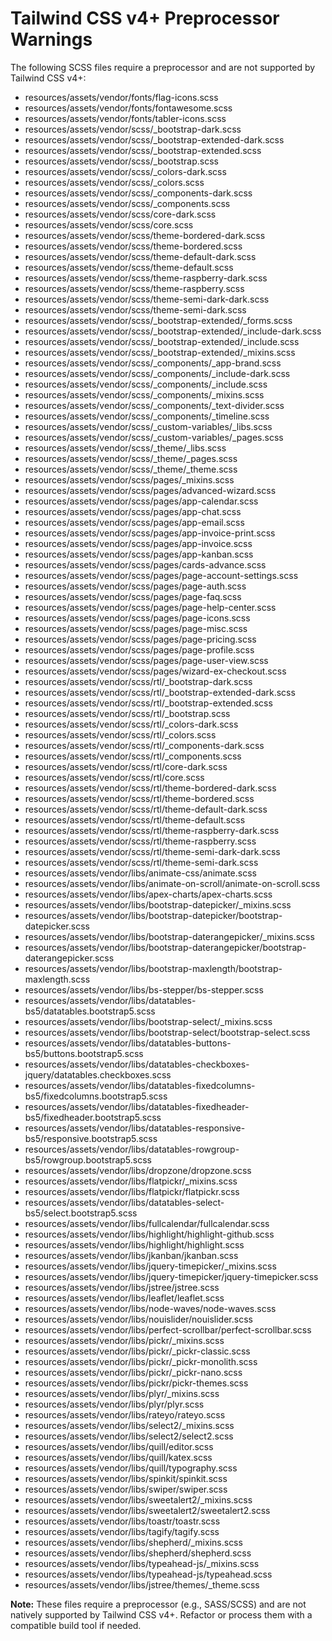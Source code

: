 # Tailwind CSS v4+ Preprocessor Warnings

The following SCSS files require a preprocessor and are not supported by Tailwind CSS v4+:

- resources/assets/vendor/fonts/flag-icons.scss
- resources/assets/vendor/fonts/fontawesome.scss
- resources/assets/vendor/fonts/tabler-icons.scss
- resources/assets/vendor/scss/_bootstrap-dark.scss
- resources/assets/vendor/scss/_bootstrap-extended-dark.scss
- resources/assets/vendor/scss/_bootstrap-extended.scss
- resources/assets/vendor/scss/_bootstrap.scss
- resources/assets/vendor/scss/_colors-dark.scss
- resources/assets/vendor/scss/_colors.scss
- resources/assets/vendor/scss/_components-dark.scss
- resources/assets/vendor/scss/_components.scss
- resources/assets/vendor/scss/core-dark.scss
- resources/assets/vendor/scss/core.scss
- resources/assets/vendor/scss/theme-bordered-dark.scss
- resources/assets/vendor/scss/theme-bordered.scss
- resources/assets/vendor/scss/theme-default-dark.scss
- resources/assets/vendor/scss/theme-default.scss
- resources/assets/vendor/scss/theme-raspberry-dark.scss
- resources/assets/vendor/scss/theme-raspberry.scss
- resources/assets/vendor/scss/theme-semi-dark-dark.scss
- resources/assets/vendor/scss/theme-semi-dark.scss
- resources/assets/vendor/scss/_bootstrap-extended/_forms.scss
- resources/assets/vendor/scss/_bootstrap-extended/_include-dark.scss
- resources/assets/vendor/scss/_bootstrap-extended/_include.scss
- resources/assets/vendor/scss/_bootstrap-extended/_mixins.scss
- resources/assets/vendor/scss/_components/_app-brand.scss
- resources/assets/vendor/scss/_components/_include-dark.scss
- resources/assets/vendor/scss/_components/_include.scss
- resources/assets/vendor/scss/_components/_mixins.scss
- resources/assets/vendor/scss/_components/_text-divider.scss
- resources/assets/vendor/scss/_components/_timeline.scss
- resources/assets/vendor/scss/_custom-variables/_libs.scss
- resources/assets/vendor/scss/_custom-variables/_pages.scss
- resources/assets/vendor/scss/_theme/_libs.scss
- resources/assets/vendor/scss/_theme/_pages.scss
- resources/assets/vendor/scss/_theme/_theme.scss
- resources/assets/vendor/scss/pages/_mixins.scss
- resources/assets/vendor/scss/pages/advanced-wizard.scss
- resources/assets/vendor/scss/pages/app-calendar.scss
- resources/assets/vendor/scss/pages/app-chat.scss
- resources/assets/vendor/scss/pages/app-email.scss
- resources/assets/vendor/scss/pages/app-invoice-print.scss
- resources/assets/vendor/scss/pages/app-invoice.scss
- resources/assets/vendor/scss/pages/app-kanban.scss
- resources/assets/vendor/scss/pages/cards-advance.scss
- resources/assets/vendor/scss/pages/page-account-settings.scss
- resources/assets/vendor/scss/pages/page-auth.scss
- resources/assets/vendor/scss/pages/page-faq.scss
- resources/assets/vendor/scss/pages/page-help-center.scss
- resources/assets/vendor/scss/pages/page-icons.scss
- resources/assets/vendor/scss/pages/page-misc.scss
- resources/assets/vendor/scss/pages/page-pricing.scss
- resources/assets/vendor/scss/pages/page-profile.scss
- resources/assets/vendor/scss/pages/page-user-view.scss
- resources/assets/vendor/scss/pages/wizard-ex-checkout.scss
- resources/assets/vendor/scss/rtl/_bootstrap-dark.scss
- resources/assets/vendor/scss/rtl/_bootstrap-extended-dark.scss
- resources/assets/vendor/scss/rtl/_bootstrap-extended.scss
- resources/assets/vendor/scss/rtl/_bootstrap.scss
- resources/assets/vendor/scss/rtl/_colors-dark.scss
- resources/assets/vendor/scss/rtl/_colors.scss
- resources/assets/vendor/scss/rtl/_components-dark.scss
- resources/assets/vendor/scss/rtl/_components.scss
- resources/assets/vendor/scss/rtl/core-dark.scss
- resources/assets/vendor/scss/rtl/core.scss
- resources/assets/vendor/scss/rtl/theme-bordered-dark.scss
- resources/assets/vendor/scss/rtl/theme-bordered.scss
- resources/assets/vendor/scss/rtl/theme-default-dark.scss
- resources/assets/vendor/scss/rtl/theme-default.scss
- resources/assets/vendor/scss/rtl/theme-raspberry-dark.scss
- resources/assets/vendor/scss/rtl/theme-raspberry.scss
- resources/assets/vendor/scss/rtl/theme-semi-dark-dark.scss
- resources/assets/vendor/scss/rtl/theme-semi-dark.scss
- resources/assets/vendor/libs/animate-css/animate.scss
- resources/assets/vendor/libs/animate-on-scroll/animate-on-scroll.scss
- resources/assets/vendor/libs/apex-charts/apex-charts.scss
- resources/assets/vendor/libs/bootstrap-datepicker/_mixins.scss
- resources/assets/vendor/libs/bootstrap-datepicker/bootstrap-datepicker.scss
- resources/assets/vendor/libs/bootstrap-daterangepicker/_mixins.scss
- resources/assets/vendor/libs/bootstrap-daterangepicker/bootstrap-daterangepicker.scss
- resources/assets/vendor/libs/bootstrap-maxlength/bootstrap-maxlength.scss
- resources/assets/vendor/libs/bs-stepper/bs-stepper.scss
- resources/assets/vendor/libs/datatables-bs5/datatables.bootstrap5.scss
- resources/assets/vendor/libs/bootstrap-select/_mixins.scss
- resources/assets/vendor/libs/bootstrap-select/bootstrap-select.scss
- resources/assets/vendor/libs/datatables-buttons-bs5/buttons.bootstrap5.scss
- resources/assets/vendor/libs/datatables-checkboxes-jquery/datatables.checkboxes.scss
- resources/assets/vendor/libs/datatables-fixedcolumns-bs5/fixedcolumns.bootstrap5.scss
- resources/assets/vendor/libs/datatables-fixedheader-bs5/fixedheader.bootstrap5.scss
- resources/assets/vendor/libs/datatables-responsive-bs5/responsive.bootstrap5.scss
- resources/assets/vendor/libs/datatables-rowgroup-bs5/rowgroup.bootstrap5.scss
- resources/assets/vendor/libs/dropzone/dropzone.scss
- resources/assets/vendor/libs/flatpickr/_mixins.scss
- resources/assets/vendor/libs/flatpickr/flatpickr.scss
- resources/assets/vendor/libs/datatables-select-bs5/select.bootstrap5.scss
- resources/assets/vendor/libs/fullcalendar/fullcalendar.scss
- resources/assets/vendor/libs/highlight/highlight-github.scss
- resources/assets/vendor/libs/highlight/highlight.scss
- resources/assets/vendor/libs/jkanban/jkanban.scss
- resources/assets/vendor/libs/jquery-timepicker/_mixins.scss
- resources/assets/vendor/libs/jquery-timepicker/jquery-timepicker.scss
- resources/assets/vendor/libs/jstree/jstree.scss
- resources/assets/vendor/libs/leaflet/leaflet.scss
- resources/assets/vendor/libs/node-waves/node-waves.scss
- resources/assets/vendor/libs/nouislider/nouislider.scss
- resources/assets/vendor/libs/perfect-scrollbar/perfect-scrollbar.scss
- resources/assets/vendor/libs/pickr/_mixins.scss
- resources/assets/vendor/libs/pickr/_pickr-classic.scss
- resources/assets/vendor/libs/pickr/_pickr-monolith.scss
- resources/assets/vendor/libs/pickr/_pickr-nano.scss
- resources/assets/vendor/libs/pickr/pickr-themes.scss
- resources/assets/vendor/libs/plyr/_mixins.scss
- resources/assets/vendor/libs/plyr/plyr.scss
- resources/assets/vendor/libs/rateyo/rateyo.scss
- resources/assets/vendor/libs/select2/_mixins.scss
- resources/assets/vendor/libs/select2/select2.scss
- resources/assets/vendor/libs/quill/editor.scss
- resources/assets/vendor/libs/quill/katex.scss
- resources/assets/vendor/libs/quill/typography.scss
- resources/assets/vendor/libs/spinkit/spinkit.scss
- resources/assets/vendor/libs/swiper/swiper.scss
- resources/assets/vendor/libs/sweetalert2/_mixins.scss
- resources/assets/vendor/libs/sweetalert2/sweetalert2.scss
- resources/assets/vendor/libs/toastr/toastr.scss
- resources/assets/vendor/libs/tagify/tagify.scss
- resources/assets/vendor/libs/shepherd/_mixins.scss
- resources/assets/vendor/libs/shepherd/shepherd.scss
- resources/assets/vendor/libs/typeahead-js/_mixins.scss
- resources/assets/vendor/libs/typeahead-js/typeahead.scss
- resources/assets/vendor/libs/jstree/themes/_theme.scss

**Note:** These files require a preprocessor (e.g., SASS/SCSS) and are not natively supported by Tailwind CSS v4+. Refactor or process them with a compatible build tool if needed.
